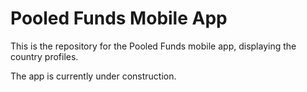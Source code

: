 # Pooled Funds Mobile App

This is the repository for the Pooled Funds mobile app, displaying the country profiles.

The app is currently under construction. 